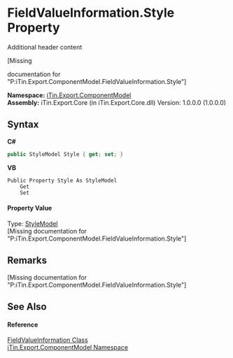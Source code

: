 # FieldValueInformation.Style Property 
Additional header content 

\[Missing <summary> documentation for "P:iTin.Export.ComponentModel.FieldValueInformation.Style"\]

**Namespace:**&nbsp;<a href="55171ca4-890c-0ab2-e812-efe82bc0b686">iTin.Export.ComponentModel</a><br />**Assembly:**&nbsp;iTin.Export.Core (in iTin.Export.Core.dll) Version: 1.0.0.0 (1.0.0.0)

## Syntax

**C#**<br />
``` C#
public StyleModel Style { get; set; }
```

**VB**<br />
``` VB
Public Property Style As StyleModel
	Get
	Set
```


#### Property Value
Type: <a href="baeb266c-8597-5b32-68a5-12c1b3e5d907">StyleModel</a><br />\[Missing <value> documentation for "P:iTin.Export.ComponentModel.FieldValueInformation.Style"\]

## Remarks
\[Missing <remarks> documentation for "P:iTin.Export.ComponentModel.FieldValueInformation.Style"\]

## See Also


#### Reference
<a href="7dc51c75-6975-e7a8-9eee-1a99a85073f3">FieldValueInformation Class</a><br /><a href="55171ca4-890c-0ab2-e812-efe82bc0b686">iTin.Export.ComponentModel Namespace</a><br />